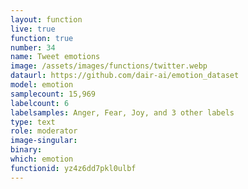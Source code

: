 ```yaml
---
layout: function
live: true
function: true
number: 34
name: Tweet emotions
image: /assets/images/functions/twitter.webp
dataurl: https://github.com/dair-ai/emotion_dataset
model: emotion
samplecount: 15,969
labelcount: 6
labelsamples: Anger, Fear, Joy, and 3 other labels
type: text
role: moderator
image-singular: 
binary: 
which: emotion
functionid: yz4z6dd7pkl0ulbf
---
```

